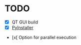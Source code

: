 # TODO #

- [x] QT GUI build
- [x] [PyInstaller](https://www.pyinstaller.org/)
- [x[ Option for parallel execution
